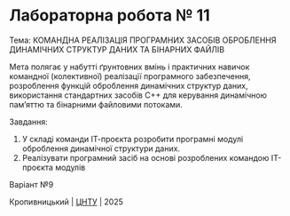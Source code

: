﻿# Лабораторна робота № 11

Тема: КОМАНДНА РЕАЛІЗАЦІЯ ПРОГРАМНИХ ЗАСОБІВ ОБРОБЛЕННЯ ДИНАМІЧНИХ СТРУКТУР ДАНИХ ТА БІНАРНИХ ФАЙЛІВ

Мета полягає у набутті ґрунтовних вмінь і практичних навичок командної (колективної) реалізації програмного забезпечення, розроблення функцій оброблення динамічних структур даних, використання стандартних засобів С++ для керування динамічною пам’яттю та бінарними файловими потоками.

Завдання:
1. У складі команди ІТ-проєкта розробити програмні модулі оброблення динамічної структури даних.
2. Реалізувати програмний засіб на основі розроблених командою ІТ-проєкта модулів

Варіант №9


Кропивницький | <a href="http://www.kntu.kr.ua/">ЦНТУ</a> | 2025
